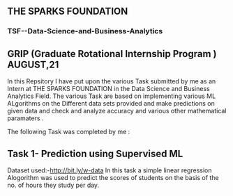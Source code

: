 ## THE SPARKS FOUNDATION

### TSF--Data-Science-and-Business-Analytics
 
## GRIP (Graduate Rotational Internship Program ) AUGUST,21 

In this Repsitory I have put upon the various Task submitted by me as an Intern at THE SPARKS FOUNDATION in the Data Science and Business Analytics Field. 
The various Task are based on implementing various ML ALgorithms on the Different data sets provided and make predictions on given data and check and analyze accuracy and various other mathematical paramaters .
 
 The following Task was completed by me :
 ## Task 1- Prediction using Supervised ML
 Dataset used:-http://bit.ly/w-data
 In this task a simple linear regression Alogorithm was used to predict the scores of students on the basis of the no. of hours they study per day.
